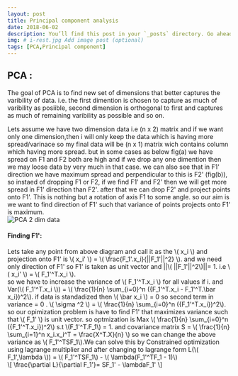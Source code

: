 ```yaml
---
layout: post
title: Principal component analysis
date: 2018-06-02
description: You’ll find this post in your `_posts` directory. Go ahead and edit it and re-build the site to see your changes. # Add post description (optional)
img: # i-rest.jpg Add image post (optional)
tags: [PCA,Principal component]
---
```

## PCA :
The goal of PCA is to find new set of dimensions that better captures the varibility of data. i.e. the first dimention is chosen to capture as much of varibility as posiible, second dimension is orthogonal to first and captures as much of remaining varibility as possible and so on.  

Lets assume we have two dimension data i.e (n x 2) matrix and if we want only one dimension,then i will only keep the data which is having more spread/varinace so my final data will be (n x 1) matrix wich contains column which having more spread. but in some cases as below fig(a)  we have spread on F1 and F2 both are high and if we drop any one dimention then we may loose data by very much in that case. we can also see that in F1' direction we have maximum spread and perpendicular to this is F2' (fig(b)), so instaed of dropping F1 or F2, if we find F1' and F2' then we will get more spread in F1' direction than F2'. after that we can drop F2' and project points onto F1'. This is nothing but a rotation of axis F1 to some angle. so our aim is we want to find direction of F1' such that variance of points projects onto F1' is maximum.  
![PCA 2 dim data]({{site.baseurl}}/assets/img/ginal_pca.png)   

#### Finding F1':
Lets take any point from above diagram and call it as the \\( x_i \\) and projection onto F1' is \\( x_i' \\) = \\( \frac{F_1'.x_i}{||F_1'||^2} \\). and we need only direction of F1' so F1' is taken as unit vector and ||\\( ||F_1'||^2\\)||= 1. i.e \\( x_i' \\) = \\( F_1'^T.x_i \\).  
so we have to increase the variance of \\( F_1'^T.x_i \\) for all values if i. and Var(\\( F_1'^T.x_i \\)) = \\( \frac{1}{n} \sum_{i=0}^n ({F_1'^T.x_i - F_1'^T.\bar x_i})^2\\). if data is standadized then \\( \bar x_i \\) = 0 so second term in variance  = 0 .
\\( \sigma ^2 \\) = \\( \frac{1}{n} \sum_{i=0}^n ({F_1'^T.x_i})^2\\). so our opimization problem is have to find F1' that maximizes variance such that \\( F_1' \\)  is unit vector. so optmization is Max  \\( \frac{1}{n} \sum_{i=0}^n ({F_1'^T.x_i})^2\\)  s.t  \\(F_1'^T.F_1\\) = 1. and covariance matrix S = \\( \frac{1}{n} \sum_{i=1}^n x_i.x_i^T = \frac{X^T.X}{n} \\) so we can change the above variance as \\( F_1'^TSF_1\\).We can solve this by Constrained optimization using lagrange multiplier and after changing to lagrange form
L(\\( F_1',\lambda \\)) =  \\( F_1'^TSF_1\\) -  \\( \lambda(F_1'^TF_1 - 1)\\)  
\\[ \frac{\partial L}{\partial F_1'}= SF_1' - \lambdaF_1' \\]
  
  

